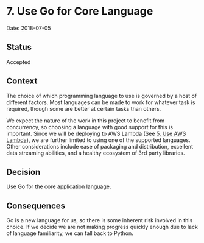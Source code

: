 # 7. Use Go for Core Language

Date: 2018-07-05

## Status

Accepted

## Context

The choice of which programming language to use is governed by a host of different factors. Most languages can be made to work for whatever task is required, though some are better at certain tasks than others.

We expect the nature of the work in this project to benefit from concurrency, so choosing a language with good support for this is important. Since we will be deploying to AWS Lambda (See [5. Use AWS Lambda](0005-use-aws-lambda.md)), we are further limited to using one of the supported languages. Other considerations include ease of packaging and distribution, excellent data streaming abilities, and a healthy ecosystem of 3rd party libraries.

## Decision

Use Go for the core application language.

## Consequences

Go is a new language for us, so there is some inherent risk involved in this choice. If we decide we are not making progress quickly enough due to lack of language familiarity, we can fall back to Python.
